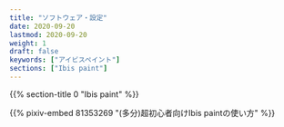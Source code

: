 ```yaml
---
title: "ソフトウェア・設定"
date: 2020-09-20
lastmod: 2020-09-20
weight: 1
draft: false
keywords: ["アイビスペイント"]
sections: ["Ibis paint"]
---
```


{{% section-title 0 "Ibis paint" %}}

{{% pixiv-embed 81353269 "(多分)超初心者向けIbis paintの使い方" %}}